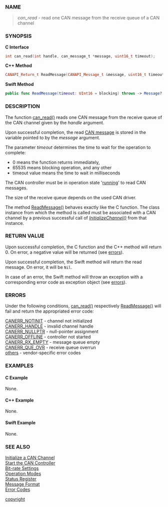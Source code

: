 ### NAME

> *can_read* - read one CAN message from the receive queue of a CAN channel

### SYNOPSIS

<a id="can_read"></a>
**C Interface**
```C
int can_read(int handle, can_message_t *message, uint16_t timeout);
```
<a id="readmessage"></a>
**C++ Method**
```C++
CANAPI_Return_t ReadMessage(CANAPI_Message_t &message, uint16_t timeout = CANREAD_INFINITE);
```
<a id="func_readmessage"></a>
**Swift Method**
```Swift
public func ReadMessage(timeout: UInt16 = blocking) throws -> Message?
```

### DESCRIPTION

The function [can_read()](#can_read) reads one CAN message from the receive queue of the CAN channel given by the *handle* argument.

Upon successful completion, the read [CAN message](/reference/message_format#can_message_t) is stored in the variable pointed to by the *message* argument.

The parameter *timeout* determines the time to wait for the operation to complete:
- 0 means the function returns immediately,
- 65535 means blocking operation, and any other
- timeout value means the time to wait in milliseconds

The CAN controller must be in operation state '[running](/reference/status_register#status_bit_can_stopped)' to read CAN messages.

The size of the receive queue depends on the used CAN driver.

The method [ReadMessage()](#readmessage) behaves exactly like the C function.
The class instance from which the method is called must be associated with a CAN channel by a previous successful call of [*InitializeChannel()*](/reference/can_init#initializechannel) from that instance.

### RETURN VALUE

Upon successful completion, the C function and the C++ method will return 0. On error, a negative value will be returned (see [errors](#errors)).

Upon successful completion, the Swift method will return the read message. On error, it will be `Nil`.

In case of an error, the Swift method will throw an exception with a corresponding error code as exception object (see [errors](#errors)).

### ERRORS

Under the following conditions, [can_read()](#can_read) respectively [ReadMessage()](#readmessage) will fail and return the appropriated error code:

[CANERR_NOTINIT](/reference/error_codes#error_notinit)   - channel not initialized \
[CANERR_HANDLE](/reference/error_codes#error_handle)     - invalid channel handle \
[CANERR_NULLPTR](/reference/error_codes#error_nullptr)   - null-pointer assignment \
[CANERR_OFFLINE](/reference/error_codes#error_online)    - controller not started \
[CANERR_RX_EMPTY](/reference/error_codes#error_rx_empty) - message queue empty \
[CANERR_QUE_OVR](/reference/error_codes#error_que_ovr)   - receive queue overrun \
[others](/reference/error_codes#error_vendor)            - vendor-specific error codes

### EXAMPLES

#### C Example

None.

#### C++ Example

None.

#### Swift Example

None.

### SEE ALSO

[Initialize a CAN Channel](/reference/can_init#name) \
[Start the CAN Controller](/reference/can_start#name) \
[Bit-rate Settings](/reference/bitrate_settings#name) \
[Operation Modes](/reference/operation_modes#name) \
[Status Register](/reference/status_register#name) \
[Message Format](/reference/message_format#name) \
[Error Codes](/reference/error_codes#name)


[copyright](../copyright.md ':include')
